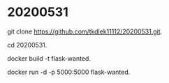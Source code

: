 # 20200531

git clone https://github.com/tkdlek11112/20200531.git. 

cd 20200531. 

docker build -t flask-wanted. 

docker run -d -p 5000:5000 flask-wanted. 

